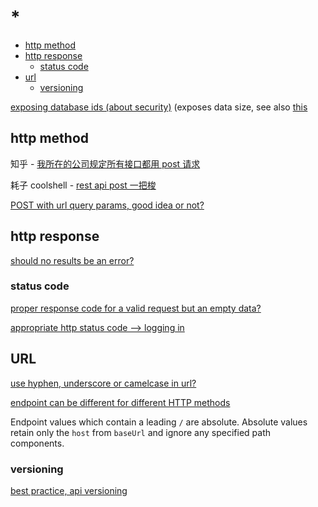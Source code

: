 # *

- [http method](#http-method)
- [http response](#http-response)
  - [status code](#status-code)
- [url](#url)
  - [versioning](#versioning)

[exposing database ids (about security)](https://stackoverflow.com/questions/396164/exposing-database-ids-security-risk) (exposes data size, see also [this](https://stackoverflow.com/questions/56576985/is-it-a-bad-practice-to-expose-the-database-id-to-the-client-in-your-rest-api)

## http method

知乎 - [我所在的公司规定所有接口都用 post 请求](https://www.zhihu.com/question/336797348)

耗子 coolshell - [rest api post 一把梭](https://coolshell.cn/articles/22173.html)

[POST with url query params, good idea or not?](https://stackoverflow.com/questions/611906/http-post-with-url-query-parameters-good-idea-or-not)

## http response

[should no results be an error?](https://softwareengineering.stackexchange.com/questions/358243/should-no-results-be-an-error-in-a-restful-response)

### status code

[proper response code for a valid request but an empty data?](https://stackoverflow.com/questions/11746894/what-is-the-proper-rest-response-code-for-a-valid-request-but-an-empty-data)

[appropriate http status code --> logging in](https://stackoverflow.com/questions/32752578/whats-the-appropriate-http-status-code-to-return-if-a-user-tries-logging-in-wit)

## URL

[use hyphen, underscore or camelcase in url?](https://stackoverflow.com/questions/10302179/hyphen-underscore-or-camelcase-as-word-delimiter-in-uris)

[endpoint can be different for different HTTP methods](https://stackoverflow.com/a/47573997/11844003)

Endpoint values which contain a leading `/` are absolute. Absolute values retain only the `host` from `baseUrl` and ignore any specified path components.

### versioning

[best practice, api versioning](https://stackoverflow.com/questions/389169/best-practices-for-api-versioning)
